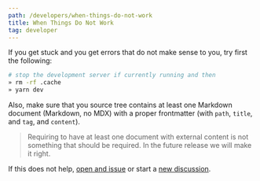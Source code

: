 ```yaml
---
path: /developers/when-things-do-not-work
title: When Things Do Not Work
tag: developer
---
```


If you get stuck and you get errors that do not make sense to you, try first the following:

```bash
# stop the development server if currently running and then
» rm -rf .cache
» yarn dev
```

Also, make sure that you source tree contains at least one Markdown document (Markdown, no MDX) with a proper frontmatter (with `path`, `title`, and `tag`, and `content`).

> Requiring to have at least one document with external content is not something that should be required. In the future release we will make it right.

If this does not help, [open and issue](https://github.com/confluenza/solo-template/issues/new/choose) or start a [new discussion](https://github.com/confluenza/solo-template/discussions/new).
